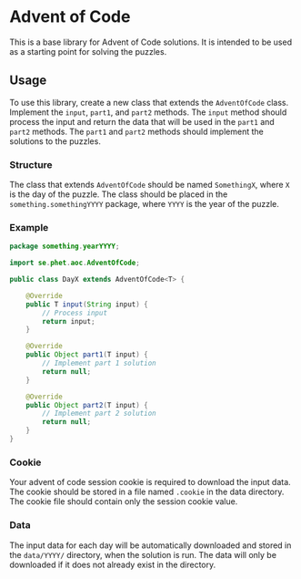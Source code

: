 # Advent of Code

This is a base library for Advent of Code solutions. It is intended to be used as a starting point for solving the puzzles.

## Usage

To use this library, create a new class that extends the `AdventOfCode` class. Implement the `input`, `part1`, and `part2` methods. The `input` method should process the input and return the data that will be used in the `part1` and `part2` methods. The `part1` and `part2` methods should implement the solutions to the puzzles.

### Structure

The class that extends `AdventOfCode` should be named `SomethingX`, where `X` is the day of the puzzle. The class should be placed in the `something.somethingYYYY` package, where `YYYY` is the year of the puzzle.

### Example
```java
package something.yearYYYY;

import se.phet.aoc.AdventOfCode;

public class DayX extends AdventOfCode<T> {

    @Override
    public T input(String input) {
        // Process input
        return input;
    }

    @Override
    public Object part1(T input) {
        // Implement part 1 solution
        return null;
    }

    @Override
    public Object part2(T input) {
        // Implement part 2 solution
        return null;
    }
}
```

### Cookie

Your advent of code session cookie is required to download the input data. The cookie should be stored in a file named `.cookie` in the data directory. The cookie file should contain only the session cookie value.

### Data

The input data for each day will be automatically downloaded and stored in the `data/YYYY/` directory, when the solution is run. The data will only be downloaded if it does not already exist in the directory.